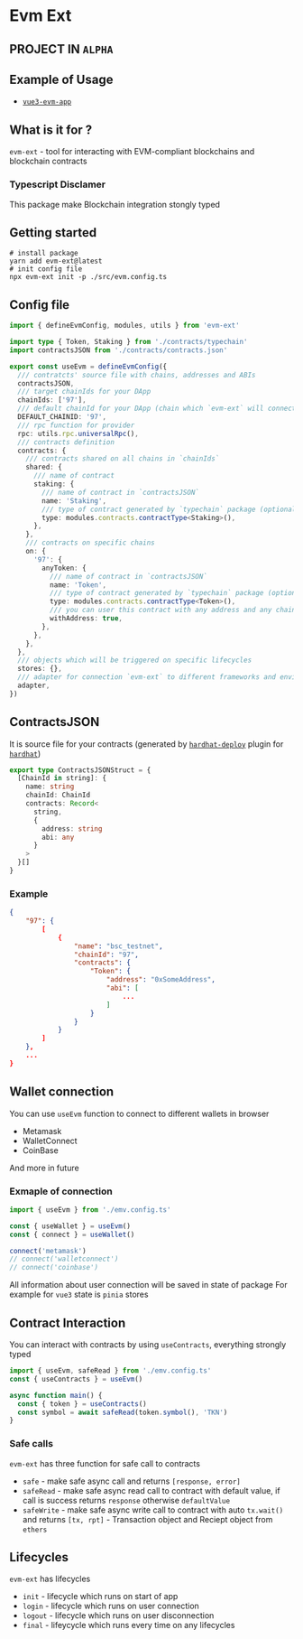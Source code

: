 # Evm Ext

## PROJECT IN `ALPHA`

## Example of Usage

- [`vue3-evm-app`](https://github.com/kotsmile/blockchain-tools/tree/main/examples/vue3-evm-app)

## What is it for ?

`evm-ext` - tool for interacting with EVM-compliant blockchains and blockchain contracts

### Typescript Disclamer

This package make Blockchain integration stongly typed

## Getting started

```console
# install package
yarn add evm-ext@latest
# init config file
npx evm-ext init -p ./src/evm.config.ts
```

## Config file

```typescript
import { defineEvmConfig, modules, utils } from 'evm-ext'

import type { Token, Staking } from './contracts/typechain'
import contractsJSON from './contracts/contracts.json'

export const useEvm = defineEvmConfig({
  /// contratcts' source file with chains, addresses and ABIs
  contractsJSON,
  /// target chainIds for your DApp
  chainIds: ['97'],
  /// default chainId for your DApp (chain which `evm-ext` will connect your users)
  DEFAULT_CHAINID: '97',
  /// rpc function for provider
  rpc: utils.rpc.universalRpc(),
  /// contracts definition
  contracts: {
    /// contracts shared on all chains in `chainIds`
    shared: {
      /// name of contract
      staking: {
        /// name of contract in `contractsJSON`
        name: 'Staking',
        /// type of contract generated by `typechain` package (optional)
        type: modules.contracts.contractType<Staking>(),
      },
    },
    /// contracts on specific chains
    on: {
      '97': {
        anyToken: {
          /// name of contract in `contractsJSON`
          name: 'Token',
          /// type of contract generated by `typechain` package (optional)
          type: modules.contracts.contractType<Token>(),
          /// you can user this contract with any address and any chain (optional)
          withAddress: true,
        },
      },
    },
  },
  /// objects which will be triggered on specific lifecycles
  stores: {},
  /// adapter for connection `evm-ext` to different frameworks and environments
  adapter,
})
```

## ContractsJSON

It is source file for your contracts (generated by [`hardhat-deploy`](https://www.npmjs.com/package/hardhat-deploy) plugin for [`hardhat`](https://www.npmjs.com/package/hardhat))

```typescript
export type ContractsJSONStruct = {
  [ChainId in string]: {
    name: string
    chainId: ChainId
    contracts: Record<
      string,
      {
        address: string
        abi: any
      }
    >
  }[]
}
```

### Example

```json
{
    "97": {
        [
            {
                "name": "bsc_testnet",
                "chainId": "97",
                "contracts": {
                    "Token": {
                        "address": "0xSomeAddress",
                        "abi": [
                            ...
                        ]
                    }
                }
            }
        ]
    },
    ...
}
```

## Wallet connection

You can use `useEvm` function to connect to different wallets in browser

- Metamask
- WalletConnect
- CoinBase

And more in future

### Exmaple of connection

```typescript
import { useEvm } from './emv.config.ts'

const { useWallet } = useEvm()
const { connect } = useWallet()

connect('metamask')
// connect('walletconnect')
// connect('coinbase')
```

All information about user connection will be saved in state of package
For example for `vue3` state is `pinia` stores

## Contract Interaction

You can interact with contracts by using `useContracts`, everything strongly typed

```typescript
import { useEvm, safeRead } from './emv.config.ts'
const { useContracts } = useEvm()

async function main() {
  const { token } = useContracts()
  const symbol = await safeRead(token.symbol(), 'TKN')
}
```

### Safe calls

`evm-ext` has three function for safe call to contracts

- `safe` - make safe async call and returns `[response, error]`
- `safeRead` - make safe async read call to contract with default value, if call is success returns `response` otherwise `defaultValue`
- `safeWrite` - make safe async write call to contract with auto `tx.wait()` and returns `[tx, rpt]` - Transaction object and Reciept object from `ethers`

## Lifecycles

`evm-ext` has lifecycles

- `init` - lifecycle which runs on start of app
- `login` - lifecycle which runs on user connection
- `logout` - lifecycle which runs on user disconnection
- `final` - lifeycycle which runs every time on any lifecycles
